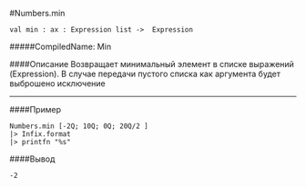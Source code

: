 #Numbers.min

	val min : ax : Expression list ->  Expression


#####CompiledName: Min


####Описание
Возвращает минимальный элемент в списке выражений (Expression).
В случае передачи пустого списка как аргумента будет выброшено исключение


----------

####Пример

    Numbers.min [-2Q; 10Q; 0Q; 20Q/2 ]
    |> Infix.format
    |> printfn "%s"

####Вывод

	-2



